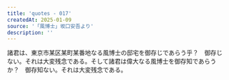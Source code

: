 ```yaml
---
title: 'quotes - 017'
createdAt: 2025-01-09
source: '「風博士」坂口安吾より'
description: ''
---
```

諸君は、東京市某区某町某番地なる風博士の邸宅を御存じであらう乎？　御存じない。それは大変残念である。そして諸君は偉大なる風博士を御存知であらうか？　御存知ない。それは大変残念である。